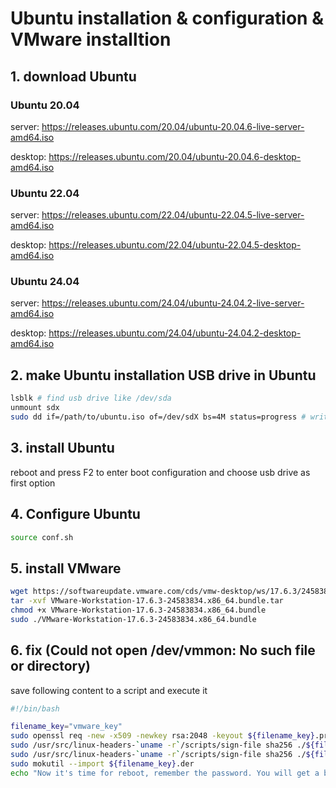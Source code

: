 # Ubuntu installation & configuration & VMware installtion

## 1. download Ubuntu
### Ubuntu 20.04
server: https://releases.ubuntu.com/20.04/ubuntu-20.04.6-live-server-amd64.iso

desktop: https://releases.ubuntu.com/20.04/ubuntu-20.04.6-desktop-amd64.iso

### Ubuntu 22.04
server: https://releases.ubuntu.com/22.04/ubuntu-22.04.5-live-server-amd64.iso

desktop: https://releases.ubuntu.com/22.04/ubuntu-22.04.5-desktop-amd64.iso

### Ubuntu 24.04
server: https://releases.ubuntu.com/24.04/ubuntu-24.04.2-live-server-amd64.iso

desktop: https://releases.ubuntu.com/24.04/ubuntu-24.04.2-desktop-amd64.iso

## 2. make Ubuntu installation USB drive in Ubuntu

```bash
lsblk # find usb drive like /dev/sda
unmount sdx
sudo dd if=/path/to/ubuntu.iso of=/dev/sdX bs=4M status=progress # write it
```

## 3. install Ubuntu
reboot and press F2 to enter boot configuration and choose usb drive as first option

## 4. Configure Ubuntu
```bash
source conf.sh
```

## 5. install VMware
```bash
wget https://softwareupdate.vmware.com/cds/vmw-desktop/ws/17.6.3/24583834/linux/core/VMware-Workstation-17.6.3-24583834.x86_64.bundle.tar
tar -xvf VMware-Workstation-17.6.3-24583834.x86_64.bundle.tar
chmod +x VMware-Workstation-17.6.3-24583834.x86_64.bundle
sudo ./VMware-Workstation-17.6.3-24583834.x86_64.bundle
```

## 6. fix (Could not open /dev/vmmon: No such file or directory)

save following content to a script and execute it
```bash
#!/bin/bash

filename_key="vmware_key"
sudo openssl req -new -x509 -newkey rsa:2048 -keyout ${filename_key}.priv -outform DER -out ${filename_key}.der -nodes -days 36500 -subj "/CN=VMware/"
sudo /usr/src/linux-headers-`uname -r`/scripts/sign-file sha256 ./${filename_key}.priv ./${filename_key}.der $(modinfo -n vmmon)
sudo /usr/src/linux-headers-`uname -r`/scripts/sign-file sha256 ./${filename_key}.priv ./${filename_key}.der $(modinfo -n vmnet)
sudo mokutil --import ${filename_key}.der 
echo "Now it's time for reboot, remember the password. You will get a blue screen after reboot choose 'Enroll MOK' -> 'Continue' -> 'Yes' -> 'enter password' -> 'OK' or 'REBOOT' " 
```